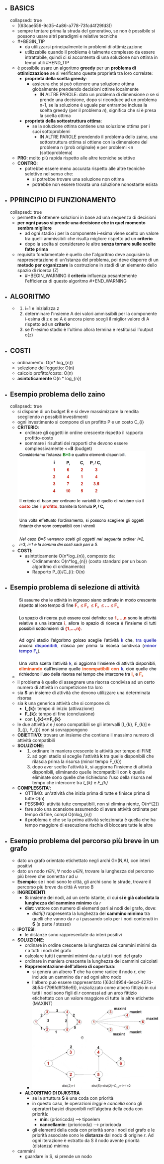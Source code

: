 - ## BASICS
  collapsed:: true
	- ((63cae559-9c35-4a86-a778-73fcd4f29fd3))
	- sempre tentare prima la strada del generativo, se non è possibile si possono usare altri paradigmi e relative tecniche
	- #+BEGIN_TIP
	  - da utilizzarsi principalmente in problemi di ottimizzazione
	  - utilizzabile quando il problema è talmente complesso da essere intrattabile, quindi ci si accontenta di una soluzione non ottima in tempi utili
	  #+END_TIP
	- è possibile usare un algoritmo **greedy** per un **problema di ottimizzazione** se si verificano queste proprietà tra loro correlate:
		- **proprietà della scelta greedy**:
			- assicura che si può ottenere una soluzione ottima globalmente prendendo decisioni ottime localmente
				- IN ALTRE PAROLE: dato un problema di dimensione *n* se si prende una decisione, dopo si riconduce ad un problema n-1, se la soluzione è uguale per entrambe inclusa la scelta greedy (per il problema *n*), significa che si è presa la scelta ottima
		- **proprietà della sottostruttura ottima**:
			- se la soluzione ottima contiene una soluzione ottima per i suoi sottoproblemi
				- IN ALTRE PAROLE prendendo il problema dello zaino, una sottostruttura ottima si ottiene con la dimensione del problema n (prob originale) e per problemi <n (sottoproblema)
	- **PRO**: molto più rapida rispetto alle altre tecniche selettive
	- **CONTRO**:
		- potrebbe essere meno accurata rispetto alle altre tecniche selettive nel senso che:
			- si potrebbe trovare una soluzione non ottima
			- potrebbe non essere trovata una soluzione nonostante esista
- ## PPRINCIPIO DI FUNZIONAMENTO
  collapsed:: true
	- permette di ottenere soluzioni in base ad una sequenza di decisioni
	- **per ogni passo si prende una decisione che in quel momento sembra migliore**
		- ad ogni stadio *i* per la componente i-esima viene scelto un valore tra quelli ammissibili che risulta migliore rispetto ad un **criterio**
		- dopo la scelta si considerano le altre **senza tornare sulle scelte fatte prima**
	- requisito fondamentale è quello che l'algoritmo deve acquisire la rappresentazione di un'istanza del problema, poi deve disporre di un **metodo per organizzare** la costruzione in stadi di un elemento dello spazio di ricerca (Z)
		- #+BEGIN_WARNING
		  il **criterio** influenza pesantemente l'efficienza di questo algoritmo
		  #+END_WARNING
- ## ALGORITMO
	- 1. i=1 e inizializza z
	  2. determinare l'insieme A dei valori ammissibili per la componente i-esima di z e se A è ancora pieno scegli il miglior valore di A rispetto ad un **criterio**
	  3. se l'i-esimo stadio è l'ultimo allora termina e restituisci l'output o(z)
- ## COSTI
	- ordinamento: O(n* log_{n})
	- selezione dell'oggetto: O(n)
	- calcolo profitto/costo: O(n)
	- **asintoticamente** O(n * log_{n})
- ## Esempio problema dello zaino
  collapsed:: true
	- si dispone di un budget B e si deve massimizzare la rendita scegliendo *n* possibili investimenti
	- ogni investimento si compone di un profitto P e un costo C_{i}
	- **CRITERIO**:
		- ordinare gli oggetti in ordine crescente rispetto il rapporto profitto-costo
		- sommare i risultati dei rapporti che devono essere complessivamente <=**B** (budget)
	- ![image.png](../assets/image_1674400763860_0.png)
	- **COSTI**:
		- asintoticamente O(n*log_{n}), composto da:
			- Ordinamento: O(n*log_{n}) (costo standard per un buon algoritmo di ordinamento)
			- Rapporto P_{i}/C_{i}:  O(n)
- ## Esempio problema di selezione di attività
	- ![image.png](../assets/image_1674417107470_0.png)
	- il problema è quello di assegnare una risorsa condivisa ad un certo numero di attività in competizione tra loro
	- sia **S** un insieme di attività che devono utilizzare una determinata risorsa
	- sia **k** una generica attività che si compone di:
		- **I_{k}**: tempo di inizio (attivazione)
		- **F_{k}**: tempo di fine (conclusione)
		- con **I_{k}<=F_{k}**
	- le due attività *k* e *j* sono compatibili se gli intervalli [I_{k}, F_{k}] e [I_{j}, F_{j}] non si sovrappongono
	- **OBIETTIVO**: trovare un insieme che contiene il massimo numero di attività compatibili
	- **SOLUZIONE**:
		- 1. ordinare in maniera crescente le attività per tempo di FINE
		  2. ad ogni stadio si sceglie l'attività **k** tra quelle disponibili che rilascia prima la risorsa (minor tempo F_{k})
		  3. dopo aver scelto l'attività *k*, si aggiorna l'insieme di attività disponibili, eliminando quelle incompatibili con *k* 
		        quelle eliminate sono quelle che richiedono l'uso della risorsa nel tempo che intercorre tra *I_{k}* e *F_{k}*
	- **COMPLESSITA'**:
		- OTTIMO: un'attività che inizia prima di tutte e finisce prima di tutte O(n)
		- PESSIMO: attività tutte compatibili, non si elimina niente, O(n^{2})
		- fare solo una scansione assumendo di avere attività ordinate per tempo di fine, compl O(nlog_{n})
		- il problema è che se la prima attività selezionata è quella che ha tempo maggiore di esecuzione rischia di bloccare tutte le altre
- ## Esempio problema del percorso più breve in un grafo
	- dato un grafo orientato etichettato negli archi G=(N,A), con interi positivi
	- dato un nodo *r*∈N, ∀ nodo *u*∈N, trovare la lunghezza del percorso più breve che connetta *r* ad *u*
	- **Esempio**: se i nodi sono le città, gli archi sono le strade, trovare il percorso più breve da città A verso B
	- **INGREDIENTI**:
		- **S**: insieme dei nodi, ad un certo istante, di cui **si è già calcolata la lunghezza del cammino minimo** da *r*
		- **dist**: vettore con numero di elementi pari ai nodi del grafo, dove:
			- *disti(i)* rappresenta la lunghezza del **cammino minimo** tra quelli che vanno da *r* a *i* passando solo per i nodi contenuti in **S** (a parte *i* stesso)
	- **IPOTESI**:
		- le distanze sono rappresentate da interi positivi
	- **SOLUZIONE**:
		- ordinare in ordine crescente la lunghezza dei cammini minimi da *r* a tutti i nodi del grafo
		- calcolare tutti i cammini minimi da *r* a tutti i nodi del grafo
		- ordinare in maniera crescente la lunghezza dei cammini calcolati
		- **Rappresentazione dell'albero di copertura**:
			- si genera un albero **T** che ha come radice il nodo *r*, che include un cammino da *r* ad ogni altro nodo
			- l'albero può essere rappresentato ((63c14954-6ecd-427d-8b54-f796fd9f36e9)), inizializzato come albero fittizio in cui tutti i nodi sono figli di *r* connessi ad un arco fittizio etichettato con un valore maggiore di tutte le altre etichette (MAXINT)
			- ![image.png](../assets/image_1674485561377_0.png)
		- **ALGORITMO DI DIJKSTRA**
			- se la srtuttura **S** è una coda con priorità
			- in questo caso, le operazioni *leggi* e *cancella* sono gli operatori basici disponibili nell'algebra della coda con priorità:
				- **min**:                 (prioricoda) --> tipoelem
				- **cancellamin**:  (prioricoda) --> prioricoda
			- gli elementi della coda con priorità sono i nodi del grafo e le priorità associate sono le **distanze** dal nodo di origine *r*. Ad ogni iterazione è estratto da S il nodo avente priorità (distanza) minima
	- cammini
		- guardare in S, si prende un nodo
